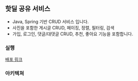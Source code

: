 ## 핫딜 공유 서비스
* Java, Spring 기반 CRUD 서비스 입니다.
* 사진을 포함한 게시글 CRUD, 페이징, 정렬, 필터링, 검색
* 가입, 로그인, 댓글/대댓글 CRUD, 추천, 좋아요 기능을 포함합니다.

### 실행
[배포 링크](http://ec2-52-79-247-202.ap-northeast-2.compute.amazonaws.com:8080/)

### 아키텍쳐

